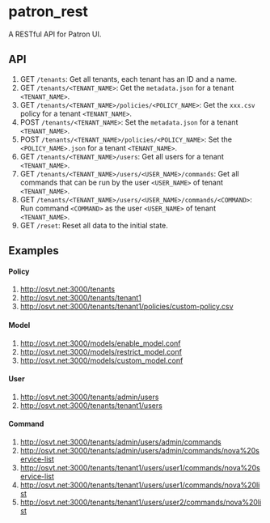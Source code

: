 # patron_rest
A RESTful API for Patron UI.

## API

1. GET ``/tenants``: Get all tenants, each tenant has an ID and a name.
2. GET ``/tenants/<TENANT_NAME>``: Get the ``metadata.json`` for a tenant ``<TENANT_NAME>``.
3. GET ``/tenants/<TENANT_NAME>/policies/<POLICY_NAME>``: Get the ``xxx.csv`` policy for a tenant ``<TENANT_NAME>``.
4. POST ``/tenants/<TENANT_NAME>``: Set the ``metadata.json`` for a tenant ``<TENANT_NAME>``.
5. POST ``/tenants/<TENANT_NAME>/policies/<POLICY_NAME>``: Set the ``<POLICY_NAME>.json`` for a tenant ``<TENANT_NAME>``.
6. GET ``/tenants/<TENANT_NAME>/users``: Get all users for a tenant ``<TENANT_NAME>``.
7. GET ``/tenants/<TENANT_NAME>/users/<USER_NAME>/commands``: Get all commands that can be run by the user ``<USER_NAME>`` of tenant ``<TENANT_NAME>``.
8. GET ``/tenants/<TENANT_NAME>/users/<USER_NAME>/commands/<COMMAND>``: Run command ``<COMMAND>`` as the user ``<USER_NAME>`` of tenant ``<TENANT_NAME>``.
9. GET ``/reset``: Reset all data to the initial state.

## Examples

#### Policy

1. http://osvt.net:3000/tenants
2. http://osvt.net:3000/tenants/tenant1
3. http://osvt.net:3000/tenants/tenant1/policies/custom-policy.csv

#### Model

1. http://osvt.net:3000/models/enable_model.conf
2. http://osvt.net:3000/models/restrict_model.conf
3. http://osvt.net:3000/models/custom_model.conf

#### User

1. http://osvt.net:3000/tenants/admin/users
2. http://osvt.net:3000/tenants/tenant1/users

#### Command

1. http://osvt.net:3000/tenants/admin/users/admin/commands
2. http://osvt.net:3000/tenants/admin/users/admin/commands/nova%20service-list
3. http://osvt.net:3000/tenants/tenant1/users/user1/commands/nova%20service-list
4. http://osvt.net:3000/tenants/tenant1/users/user1/commands/nova%20list
5. http://osvt.net:3000/tenants/tenant1/users/user2/commands/nova%20list
